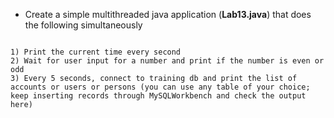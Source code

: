 * Create a simple multithreaded java application (**Lab13.java**) that does the following simultaneously 

```

1) Print the current time every second 
2) Wait for user input for a number and print if the number is even or odd 
3) Every 5 seconds, connect to training db and print the list of accounts or users or persons (you can use any table of your choice; keep inserting records through MySQLWorkbench and check the output here)

```